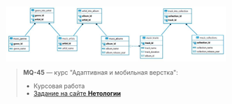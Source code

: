 ![logo](/logo_web.png)
> **MQ-45** — курс "Адаптивная и мобильная верстка": 
> *    Курсовая работа
> *    [Задание на сайте **Нетологии**](https://github.com/netology-code/mq-diploma)
